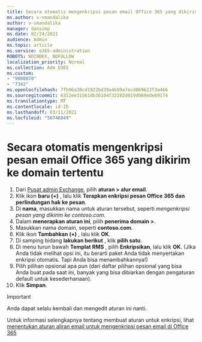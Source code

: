 ```yaml
---
title: Secara otomatis mengenkripsi pesan email Office 365 yang dikirim ke domain tertentu
ms.author: v-smandalika
author: v-smandalika
manager: dansimp
ms.date: 02/24/2021
audience: Admin
ms.topic: article
ms.service: o365-administration
ROBOTS: NOINDEX, NOFOLLOW
localization_priority: Normal
ms.collection: Adm_O365
ms.custom:
- "9000078"
- "7342"
ms.openlocfilehash: 7fb96a30cd1922bd39a4b99a7ecd869622f3a466
ms.sourcegitcommit: 6312ee31561db36104f32282d019d069ede69174
ms.translationtype: MT
ms.contentlocale: id-ID
ms.lasthandoff: 03/11/2021
ms.locfileid: "50746049"
---
```

# <a name="automatically-encrypt-office-365-email-messages-sent-to-certain-domains"></a>Secara otomatis mengenkripsi pesan email Office 365 yang dikirim ke domain tertentu

1. Dari [Pusat admin Exchange](https://outlook.office365.com/ecp/), pilih **aturan > alur email**. 
2. Klik ikon **baru (+)** , lalu klik **Terapkan enkripsi pesan Office 365 dan perlindungan hak ke pesan**.
3. Di **nama**, masukkan nama untuk aturan tersebut, seperti *mengenkripsi pesan yang dikirim ke contoso.com*.
4. Dalam **menerapkan aturan ini**, pilih **penerima domain >**. 
5. Masukkan nama domain, seperti **contoso.com**.
6. Klik ikon **Tambahkan (+)** , lalu klik **OK**.
7. Di samping bidang **lakukan berikut** , klik **pilih satu**. 
8. Di menu turun bawah **Templat RMS** , pilih **Enkripsikan**, lalu klik **OK**. (Jika Anda tidak melihat opsi ini, itu berarti paket Anda tidak menyertakan enkripsi otomatis. Tapi Anda bisa menambahkannya!)
9. Pilih pilihan opsional apa pun (dari daftar pilihan opsional yang bisa Anda buat pada saat ini, banyak yang bisa dibiarkan dengan pengaturan default untuk kesederhanaan).
10. Klik **Simpan**.

> [!IMPORTANT]
> Anda dapat selalu kembali dan mengedit aturan ini nanti.

Untuk informasi selengkapnya tentang membuat aturan untuk enkripsi, lihat [menentukan aturan aliran email untuk mengenkripsi pesan email di Office 365](https://docs.microsoft.com/microsoft-365/compliance/define-mail-flow-rules-to-encrypt-email)